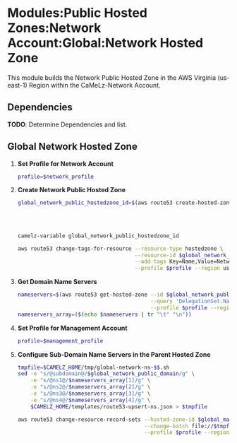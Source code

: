 # Modules:Public Hosted Zones:Network Account:Global:Network Hosted Zone

This module builds the Network Public Hosted Zone in the AWS Virginia (us-east-1) Region within the
CaMeLz-Network Account.

## Dependencies

**TODO**: Determine Dependencies and list.

## Global Network Hosted Zone

1. **Set Profile for Network Account**

    ```bash
    profile=$network_profile
    ```

1. **Create Network Public Hosted Zone**

    ```bash
    global_network_public_hostedzone_id=$(aws route53 create-hosted-zone --name $global_network_public_domain \
                                                                         --hosted-zone-config Comment="Public Zone for $global_network_public_domain",PrivateZone=false \
                                                                         --caller-reference $(date +%s) \
                                                                         --query 'HostedZone.Id' \
                                                                         --profile $profile --region us-east-1 --output text | cut -f3 -d /)
    camelz-variable global_network_public_hostedzone_id

    aws route53 change-tags-for-resource --resource-type hostedzone \
                                         --resource-id $global_network_public_hostedzone_id \
                                         --add-tags Key=Name,Value=Network-PublicHostedZone Key=Company,Value=CaMeLz Key=Environment,Value=Network \
                                         --profile $profile --region us-east-1 --output text
    ```

1. **Get Domain Name Servers**

    ```bash
    nameservers=$(aws route53 get-hosted-zone --id $global_network_public_hostedzone_id \
                                              --query 'DelegationSet.NameServers' \
                                              --profile $profile --region us-east-1 --output text)
    nameservers_array=($(echo $nameservers | tr "\t" "\n"))
    ```

1. **Set Profile for Management Account**

    ```bash
    profile=$management_profile
    ```

1. **Configure Sub-Domain Name Servers in the Parent Hosted Zone**

    ```bash
    tmpfile=$CAMELZ_HOME/tmp/global-network-ns-$$.sh
    sed -e "s/@subdomain@/$global_network_public_domain/g" \
        -e "s/@ns1@/$nameservers_array[1]/g" \
        -e "s/@ns2@/$nameservers_array[2]/g" \
        -e "s/@ns3@/$nameservers_array[3]/g" \
        -e "s/@ns4@/$nameservers_array[4]/g" \
        $CAMELZ_HOME/templates/route53-upsert-ns.json > $tmpfile

    aws route53 change-resource-record-sets --hosted-zone-id $global_management_public_hostedzone_id \
                                            --change-batch file://$tmpfile \
                                            --profile $profile --region us-east-1 --output text
    ```
